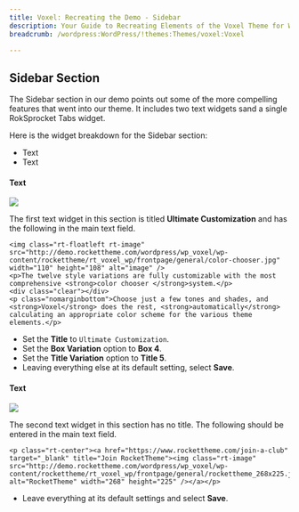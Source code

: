 ```yaml
---
title: Voxel: Recreating the Demo - Sidebar
description: Your Guide to Recreating Elements of the Voxel Theme for WordPress
breadcrumb: /wordpress:WordPress/!themes:Themes/voxel:Voxel

---
```


Sidebar Section
-----
The Sidebar section in our demo points out some of the more compelling features that went into our theme. It includes two text widgets sand a single RokSprocket Tabs widget.

Here is the widget breakdown for the Sidebar section:

* Text
* Text

#### Text
![][demo1]

The first text widget in this section is titled **Ultimate Customization** and has the following in the main text field.

~~~
<img class="rt-floatleft rt-image" src="http://demo.rockettheme.com/wordpress/wp_voxel/wp-content/rockettheme/rt_voxel_wp/frontpage/general/color-chooser.jpg" width="110" height="108" alt="image" />
<p>The twelve style variations are fully customizable with the most comprehensive <strong>color chooser </strong>system.</p>
<div class="clear"></div>
<p class="nomarginbottom">Choose just a few tones and shades, and <strong>Voxel</strong> does the rest, <strong>automatically</strong> calculating an appropriate color scheme for the various theme elements.</p>
~~~

* Set the **Title** to `Ultimate Customization`.
* Set the **Box Variation** option to **Box 4**.
* Set the **Title Variation** option to **Title 5**.
* Leaving everything else at its default setting, select **Save**.

#### Text
![][demo3]

The second text widget in this section has no title. The following should be entered in the main text field.

~~~
<p class="rt-center"><a href="https://www.rockettheme.com/join-a-club" target="_blank" title="Join RocketTheme"><img class="rt-image" src="http://demo.rockettheme.com/wordpress/wp_voxel/wp-content/rockettheme/rt_voxel_wp/frontpage/general/rockettheme_268x225.jpg" alt="RocketTheme" width="268" height="225" /></a></p>
~~~

* Leave everything at its default settings and select **Save**.

[demo1]: assets/demo_6.jpeg
[demo3]: assets/demo_7.jpeg
